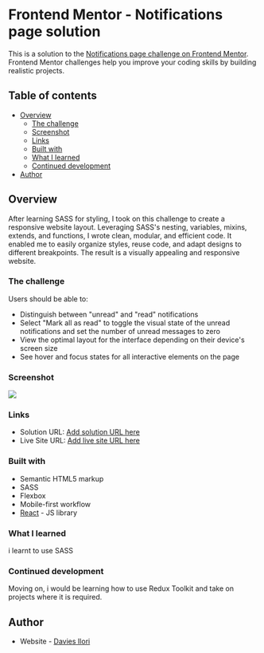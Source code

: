 # Frontend Mentor - Notifications page solution

This is a solution to the [Notifications page challenge on Frontend Mentor](https://www.frontendmentor.io/challenges/notifications-page-DqK5QAmKbC). Frontend Mentor challenges help you improve your coding skills by building realistic projects. 

## Table of contents

- [Overview](#overview)
  - [The challenge](#the-challenge)
  - [Screenshot](#screenshot)
  - [Links](#links)
  - [Built with](#built-with)
  - [What I learned](#what-i-learned)
  - [Continued development](#continued-development)
- [Author](#author)


## Overview
After learning SASS for styling, I took on this challenge to create a responsive website layout. Leveraging SASS's nesting, variables, mixins, extends, and functions, I wrote clean, modular, and efficient code. It enabled me to easily organize styles, reuse code, and adapt designs to different breakpoints. The result is a visually appealing and responsive website.

### The challenge

Users should be able to:

- Distinguish between "unread" and "read" notifications
- Select "Mark all as read" to toggle the visual state of the unread notifications and set the number of unread messages to zero
- View the optimal layout for the interface depending on their device's screen size
- See hover and focus states for all interactive elements on the page

### Screenshot

![](./assets/images/Screenshot%20(88).png)


### Links

- Solution URL: [Add solution URL here](https://your-solution-url.com)
- Live Site URL: [Add live site URL here](https://your-live-site-url.com)


### Built with

- Semantic HTML5 markup
- SASS
- Flexbox
- Mobile-first workflow
- [React](https://reactjs.org/) - JS library


### What I learned
 i learnt to use SASS 

### Continued development

Moving on, i would be learning how to use Redux Toolkit and take on projects where it is required.


## Author

- Website - [Davies Ilori](https://daviez01.github.io/My-Portfolio/)


